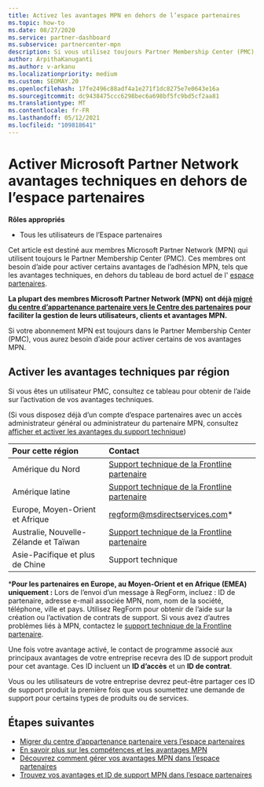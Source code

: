 ```yaml
---
title: Activez les avantages MPN en dehors de l’espace partenaires
ms.topic: how-to
ms.date: 08/27/2020
ms.service: partner-dashboard
ms.subservice: partnercenter-mpn
description: Si vous utilisez toujours Partner Membership Center (PMC), Découvrez qui contacter pour vous aider à activer vos avantages de support technique MPN et vous fournir des ID de support.
author: ArpithaKanuganti
ms.author: v-arkanu
ms.localizationpriority: medium
ms.custom: SEOMAY.20
ms.openlocfilehash: 17fe2496c88adf4a1e271f1dc8275e7e0643e16a
ms.sourcegitcommit: dc9438475ccc6298bec6a698bf5fc9bd5cf2aa81
ms.translationtype: MT
ms.contentlocale: fr-FR
ms.lasthandoff: 05/12/2021
ms.locfileid: "109818641"
---
```

# <a name="activate-microsoft-partner-network-technical-benefits-outside-of-partner-center"></a>Activer Microsoft Partner Network avantages techniques en dehors de l’espace partenaires


**Rôles appropriés**

- Tous les utilisateurs de l’Espace partenaires

Cet article est destiné aux membres Microsoft Partner Network (MPN) qui utilisent toujours le Partner Membership Center (PMC). Ces membres ont besoin d’aide pour activer certains avantages de l’adhésion MPN, tels que les avantages techniques, en dehors du tableau de bord actuel de l' [espace partenaires](https://partner.microsoft.com/dashboard).

**La plupart des membres Microsoft Partner Network (MPN) ont déjà [migré du centre d’appartenance partenaire vers le Centre des partenaires](prepare-pmc-pc-migration.md) pour faciliter la gestion de leurs utilisateurs, clients et avantages MPN.**

Si votre abonnement MPN est toujours dans le Partner Membership Center (PMC), vous aurez besoin d’aide pour activer certains de vos avantages MPN.

## <a name="activate-technical-benefits-by-region"></a>Activer les avantages techniques par région

Si vous êtes un utilisateur PMC, consultez ce tableau pour obtenir de l’aide sur l’activation de vos avantages techniques.

(Si vous disposez déjà d’un compte d’espace partenaires avec un accès administrateur général ou administrateur du partenaire MPN, consultez [afficher et activer les avantages du support technique](mpn-benefits-technical-support.md#view-and-activate-your-technical-support-benefits))

|Pour cette région  | Contact |
|:--------|:------------|
|Amérique du Nord  | [Support technique de la Frontline partenaire](https://partner.microsoft.com/support?issueid=300-0042)  |
|Amérique latine  | [Support technique de la Frontline partenaire](https://partner.microsoft.com/support?issueid=300-0042)  |
|Europe, Moyen-Orient et Afrique  | [regform@msdirectservices.com](mailto:regform@msdirectservices.com)*  |
|Australie, Nouvelle-Zélande et Taïwan  | [Support technique de la Frontline partenaire](https://partner.microsoft.com/support?issueid=300-0042)  |
|Asie-Pacifique et plus de Chine  | Support technique  |

\***Pour les partenaires en Europe, au Moyen-Orient et en Afrique (EMEA) uniquement :** Lors de l’envoi d’un message à RegForm, incluez : ID de partenaire, adresse e-mail associée MPN, nom, nom de la société, téléphone, ville et pays. Utilisez RegForm pour obtenir de l’aide sur la création ou l’activation de contrats de support. Si vous avez d’autres problèmes liés à MPN, contactez le [support technique de la Frontline partenaire](https://partner.microsoft.com/support?issueid=300-0042).

Une fois votre avantage activé, le contact de programme associé aux principaux avantages de votre entreprise recevra des ID de support produit pour cet avantage. Ces ID incluent un **ID d’accès** et un **ID de contrat**. 

Vous ou les utilisateurs de votre entreprise devrez peut-être partager ces ID de support produit la première fois que vous soumettez une demande de support pour certains types de produits ou de services.

## <a name="next-steps"></a>Étapes suivantes

- [Migrer du centre d’appartenance partenaire vers l’espace partenaires](prepare-pmc-pc-migration.md)
- [En savoir plus sur les compétences et les avantages MPN](learn-about-competencies.md)
- [Découvrez comment gérer vos avantages MPN dans l’espace partenaires](manage-your-partner-network-benefits.md)
- [Trouvez vos avantages et ID de support MPN dans l’espace partenaires](mpn-find-benefits.md)
